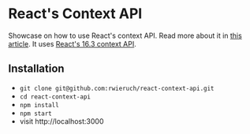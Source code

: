 # React's Context API

Showcase on how to use React's context API. Read more about it in [this article](https://www.robinwieruch.de/react-context-api). It uses [React's 16.3 context API](https://reactjs.org/blog/2018/03/29/react-v-16-3.html).

## Installation

* `git clone git@github.com:rwieruch/react-context-api.git`
* `cd react-context-api`
* `npm install`
* `npm start`
* visit http://localhost:3000